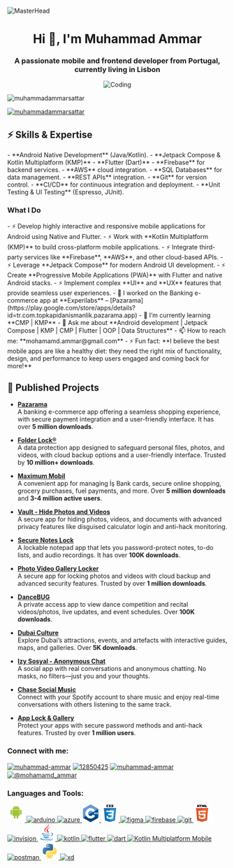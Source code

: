 ![MasterHead](https://1.bp.blogspot.com/-7A4WynwLsMw/XbBpCXG8fHI/AAAAAAAAMt4/uOa1bpLskYgrwGbllhSu2SDj_Mig8SXJQCLcBGAsYHQ/s1600/2000_600px.gif)
<h1 align="center">Hi 👋, I'm Muhammad Ammar</h1>
<h3 align="center">A passionate mobile and frontend developer from Portugal, currently living in Lisbon</h3>
<div align="center">
    <img alt="Coding" width="300" src="https://cdn.dribbble.com/users/1162077/screenshots/3848914/programmer.gif">
</div>

<p align="left"> <img src="https://komarev.com/ghpvc/?username=muhammadammarsattar&label=Profile%20views&color=0e75b6&style=flat" alt="muhammadammarsattar" /> </p>

<p align="left"> <a href="https://github.com/ryo-ma/github-profile-trophy"><img src="https://github-profile-trophy.vercel.app/?username=muhammadammarsattar" alt="muhammadammarsattar" /></a> </p>
<h2 align="left">⚡ Skills & Expertise</h2>
- **Android Native Development** (Java/Kotlin).
- **Jetpack Compose & Kotlin Multiplatform (KMP)**
- **Flutter (Dart)**
- **Firebase** for backend services.
- **AWS** cloud integration.
- **SQL Databases** for data management.
- **REST APIs** integration.
- **Git** for version control.
- **CI/CD** for continuous integration and deployment.
- **Unit Testing & UI Testing** (Espresso, JUnit).

<h3 align="left">What I Do</h3>
- ⚡ Develop highly interactive and responsive mobile applications for Android using Native and Flutter.
- ⚡ Work with **Kotlin Multiplatform (KMP)** to build cross-platform mobile applications.
- ⚡ Integrate third-party services like **Firebase**, **AWS**, and other cloud-based APIs.
- ⚡ Leverage **Jetpack Compose** for modern Android UI development.
- ⚡ Create **Progressive Mobile Applications (PWA)** with Flutter and native Android stacks.
- ⚡ Implement complex **UI** and **UX** features that provide seamless user experiences.
- 🔭 I worked on the Banking e-commerce app at **Experilabs** – [Pazarama](https://play.google.com/store/apps/details?id=tr.com.topkapidanismanlik.pazarama.app)
- 🌱 I’m currently learning **CMP | KMP**
- 💬 Ask me about **Android development | Jetpack Compose | KMP | CMP  | Flutter | OOP | Data Structures**
- 📫 How to reach me: **mohamamd.ammar@gmail.com**
- ⚡ Fun fact: **I believe the best mobile apps are like a healthy diet: they need the right mix of functionality, design, and performance to keep users engaged and coming back for more!**

<h2 align="left">📱 Published Projects</h2>

- **[Pazarama](https://play.google.com/store/apps/details?id=tr.com.topkapidanismanlik.pazarama.app)**  
  A banking e-commerce app offering a seamless shopping experience, with secure payment integration and a user-friendly interface. It has over **5 million downloads**.

- **[Folder Lock®](https://play.google.com/store/apps/details?id=com.newsoftwares.folderlock_v1&hl=pt_PT)**  
  A data protection app designed to safeguard personal files, photos, and videos, with cloud backup options and a user-friendly interface. Trusted by **10 million+ downloads**.

- **[Maximum Mobil](https://play.google.com/store/apps/details?id=com.softtech.parakod&hl=pt_PT)**  
  A convenient app for managing İş Bank cards, secure online shopping, grocery purchases, fuel payments, and more. Over **5 million downloads** and **3-4 million active users**.

- **[Vault - Hide Photos and Videos](https://play.google.com/store/apps/details?id=com.newsoftwares.folderlock_v1)**  
  A secure app for hiding photos, videos, and documents with advanced privacy features like disguised calculator login and anti-hack monitoring.

- **[Secure Notes Lock](https://play.google.com/store/apps/details?id=com.example.secure.notes)**  
  A lockable notepad app that lets you password-protect notes, to-do lists, and audio recordings. It has over **100K downloads**.

- **[Photo Video Gallery Locker](https://play.google.com/store/apps/details?id=com.example.photovideolocker)**  
  A secure app for locking photos and videos with cloud backup and advanced security features. Trusted by over **1 million downloads**.

- **[DanceBUG](https://play.google.com/store/apps/details?id=com.example.dancebug)**  
  A private access app to view dance competition and recital videos/photos, live updates, and event schedules. Over **100K downloads**.

- **[Dubai Culture](https://play.google.com/store/apps/details?id=com.dubaiculture&hl=en)**  
  Explore Dubai’s attractions, events, and artefacts with interactive guides, maps, and galleries. Over **5K downloads**.

- **[Izy Sosyal - Anonymous Chat](https://play.google.com/store/apps/details?id=com.project.izysocial&hl=en)**  
  A social app with real conversations and anonymous chatting. No masks, no filters—just you and your thoughts.

- **[Chase Social Music](https://play.google.com/store/apps/details?id=com.project.chaseapp&hl=en)**  
  Connect with your Spotify account to share music and enjoy real-time conversations with others listening to the same track.

- **[App Lock & Gallery](https://play.google.com/store/apps/details?id=com.newsoftwares.applockandgalleryvault&hl=en)**  
  Protect your apps with secure password methods and anti-hack features. Trusted by over **1 million users**.


<h3 align="left">Connect with me:</h3>
<p align="left">
    <a href="https://www.linkedin.com/in/muhammad-ammar-685978130/" target="blank"><img align="center" src="https://raw.githubusercontent.com/rahuldkjain/github-profile-readme-generator/master/src/images/icons/Social/linked-in-alt.svg" alt="muhammad-ammar" height="30" width="40" /></a>
    <a href="https://stackoverflow.com/users/12850425" target="blank"><img align="center" src="https://raw.githubusercontent.com/rahuldkjain/github-profile-readme-generator/master/src/images/icons/Social/stack-overflow.svg" alt="12850425" height="30" width="40" /></a>
    <a href="https://fb.com/muhammad.ammar" target="blank"><img align="center" src="https://raw.githubusercontent.com/rahuldkjain/github-profile-readme-generator/master/src/images/icons/Social/facebook.svg" alt="muhammad-ammar" height="30" width="40" /></a>
    <a href="https://www.hackerrank.com/@mohamamd_ammar" target="blank"><img align="center" src="https://raw.githubusercontent.com/rahuldkjain/github-profile-readme-generator/master/src/images/icons/Social/hackerrank.svg" alt="@mohamamd_ammar" height="30" width="40" /></a>
</p>

<h3 align="left">Languages and Tools:</h3>
<p align="left"> 
  <a href="https://developer.android.com" target="_blank" rel="noreferrer"> 
    <img src="https://raw.githubusercontent.com/devicons/devicon/master/icons/android/android-original-wordmark.svg" alt="android" width="40" height="40"/> 
  </a> 
  <a href="https://www.arduino.cc/" target="_blank" rel="noreferrer"> 
    <img src="https://cdn.worldvectorlogo.com/logos/arduino-1.svg" alt="arduino" width="40" height="40"/> 
  </a> 
  <a href="https://azure.microsoft.com/en-in/" target="_blank" rel="noreferrer"> 
    <img src="https://www.vectorlogo.zone/logos/microsoft_azure/microsoft_azure-icon.svg" alt="azure" width="40" height="40"/> 
  </a> 
  <a href="https://www.w3schools.com/cpp/" target="_blank" rel="noreferrer"> 
    <img src="https://raw.githubusercontent.com/devicons/devicon/master/icons/cplusplus/cplusplus-original.svg" alt="cplusplus" width="40" height="40"/> 
  </a> 
  <a href="https://www.w3schools.com/css/" target="_blank" rel="noreferrer"> 
    <img src="https://raw.githubusercontent.com/devicons/devicon/master/icons/css3/css3-original-wordmark.svg" alt="css3" width="40" height="40"/> 
  </a> 
  <a href="https://www.figma.com/" target="_blank" rel="noreferrer"> 
    <img src="https://www.vectorlogo.zone/logos/figma/figma-icon.svg" alt="figma" width="40" height="40"/> 
  </a> 
  <a href="https://firebase.google.com/" target="_blank" rel="noreferrer"> 
    <img src="https://www.vectorlogo.zone/logos/firebase/firebase-icon.svg" alt="firebase" width="40" height="40"/> 
  </a> 
  <a href="https://git-scm.com/" target="_blank" rel="noreferrer"> 
    <img src="https://www.vectorlogo.zone/logos/git-scm/git-scm-icon.svg" alt="git" width="40" height="40"/> 
  </a> 
  <a href="https://www.w3.org/html/" target="_blank" rel="noreferrer"> 
    <img src="https://raw.githubusercontent.com/devicons/devicon/master/icons/html5/html5-original-wordmark.svg" alt="html5" width="40" height="40"/> 
  </a> 
  <a href="https://www.invisionapp.com/" target="_blank" rel="noreferrer"> 
    <img src="https://www.vectorlogo.zone/logos/invisionapp/invisionapp-icon.svg" alt="invision" width="40" height="40"/> 
  </a> 
  <a href="https://www.java.com" target="_blank" rel="noreferrer"> 
    <img src="https://raw.githubusercontent.com/devicons/devicon/master/icons/java/java-original.svg" alt="java" width="40" height="40"/> 
  </a> 
  <a href="https://kotlinlang.org" target="_blank" rel="noreferrer"> 
    <img src="https://www.vectorlogo.zone/logos/kotlinlang/kotlinlang-icon.svg" alt="kotlin" width="40" height="40"/> 
  </a> 
  <a href="https://flutter.dev/" target="_blank" rel="noreferrer"> 
    <img src="https://www.vectorlogo.zone/logos/flutterio/flutterio-icon.svg" alt="flutter" width="40" height="40"/> 
  </a> 
  <a href="https://dart.dev/" target="_blank" rel="noreferrer"> 
    <img src="https://www.vectorlogo.zone/logos/dartlang/dartlang-icon.svg" alt="dart" width="40" height="40"/> 
  </a> 
  <a href="https://kotlinlang.org/lp/mobile/" target="_blank" rel="noreferrer"> 
    <img src="https://kotlinlang.org/assets/images/twitter-card/kmm.png" alt="Kotlin Multiplatform Mobile" width="40" height="40"/> 
  </a> 

  <a href="https://postman.com" target="_blank" rel="noreferrer"> 
    <img src="https://www.vectorlogo.zone/logos/getpostman/getpostman-icon.svg" alt="postman" width="40" height="40"/> 
  </a> 
  <a href="https://www.python.org" target="_blank" rel="noreferrer"> 
    <img src="https://raw.githubusercontent.com/devicons/devicon/master/icons/python/python-original.svg" alt="python" width="40" height="40"/> 
  </a> 
  <a href="https://www.adobe.com/products/xd.html" target="_blank" rel="noreferrer"> 
    <img src="https://cdn.worldvectorlogo.com/logos/adobe-xd.svg" alt="xd" width="40" height="40"/> 
  </a> 
</p>

